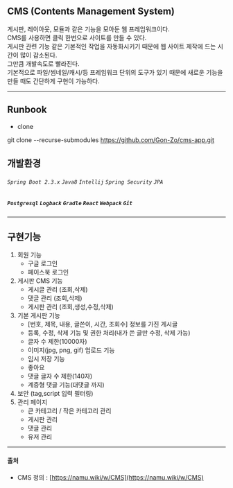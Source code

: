 ## CMS (Contents Management System)

게시판, 레이아웃, 모듈과 같은 기능을 모아둔 웹 프레임워크이다.<br/>
CMS를 사용하면 클릭 한번으로 사이트를 만들 수 있다.<br/>
게시판 관련 기능 같은 기본적인 작업을 자동화시키기 때문에 웹 사이트 제작에 드는 시간이 많이 감소된다.<br/>
그만큼 개발속도로 빨라진다.<br/>
기본적으로 파일/썸네일/캐시/등 프레임워크 단위의 도구가 있기 때문에 새로운 기능을 만들 때도 간단하게 구현이 가능하다.<br/>

-------

## Runbook 

- clone 

git clone --recurse-submodules https://github.com/Gon-Zo/cms-app.git
 
## 개발환경 

###### `Spring Boot 2.3.x` `Java8` `Intellij` `Spring Security` `JPA` 

##### `Postgresql` `Logback` `Gradle` `React` `Webpack` `Git`

-------

## 구현기능 
 1. 회원 기능
    - 구글 로그인
    - 페이스북 로그인
2. 게시판 CMS 기능
    - 게시글 관리 (조회,삭제)
    - 댓글 관리 (조회,삭제)
    - 게시판 관리 (조회,생성,수정,삭제)
3. 기본 게시판 기능
    - [번호, 제목, 내용, 글쓴이, 시간, 조회수] 정보를 가진 게시글
    - 등록, 수정, 삭제 기능 및 권한 처리(내가 쓴 글만 수정, 삭제 가능)
    - 글자 수 제한(10000자)
    - 이미지(jpg, png, gif) 업로드 기능
    - 임시 저장 기능
    - 좋아요
    - 댓글 글자 수 제한(140자)
    - 계증형 댓글 기능(대댓글 까지)
4. 보안 (tag,script 입력 필터링)
5. 관리 페이지 
    - 큰 카테고리 / 작은 카테고리 관리
    - 게시판 관리 
    - 댓글 관리 
    - 유저 관리 


-------

#### 출처
* CMS 정의 : [https://namu.wiki/w/CMS](https://namu.wiki/w/CMS)
